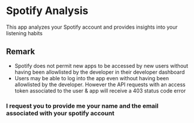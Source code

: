 # Spotify Analysis

This app analyzes your Spotify account and provides insights into your listening habits

## Remark

- Spotify does not permit new apps to be accessed by new users without having been allowlisted by the developer in their developer dashboard
- Users may be able to log into the app even without having been allowlisted by the developer. However the API requests with an access token associated to the user & app will receive a 403 status code error

### I request you to provide me your name and the email associated with your spotify account
